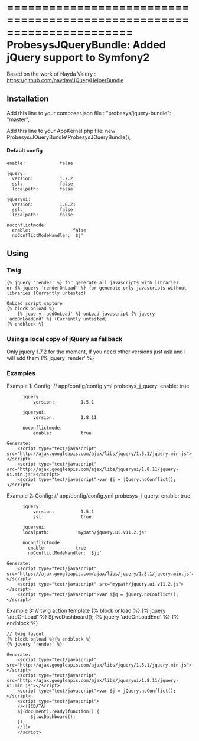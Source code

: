 ======================================================================
ProbesysJQueryBundle: Added jQuery support to Symfony2
======================================================================

Based on the work of Nayda Valery :
https://github.com/naydav/JQueryHelperBundle

## Installation

Add this line to your composer.json file :
    "probesys/jquery-bundle": "master",

Add this line to your AppKernel.php file:
    new Probesys\JQueryBundle\ProbesysJQueryBundle(),

#### Default config
    enable:             false

    jquery:
      version:          1.7.2
      ssl:              false
      localpath:        false

    jqueryui:
      version:          1.8.21
      ssl:              false
      localpath:        false

    noconflictmode:
      enable:                false
      noConflictModeHandler: '$j'

## Using

### Twig

    {% jquery 'render' %} for generate all javascripts with libraries
    or {% jquery 'renderOnLoad' %} for generate only javascripts without libraries (Currently untested)

    OnLoad script capture
    {% block onload %}
        {% jquery 'addOnLoad' %} onLoad javascript {% jquery 'addOnLoadEnd' %} (Currently untested)
    {% endblock %}


### Using a local copy of jQuery as fallback
Only jquery 1.7.2 for the moment, If you need other versions just ask and I will add them
    {% jquery 'render' %}
    <!-- Fallback to local copy of jQuery -->
    <script>window.jQuery || document.write('<script src="{{ asset("bundles/probesysjquery/js/jquery-1.7.2.min.js") }}"><\/script>')</script>

### Examples

Example 1:
    Config:
        // app/config/config.yml
        probesys_j_query:
            enable:             true

          jquery:
              version:          1.5.1

          jqueryui:
              version:          1.8.11

          noconflictmode:
              enable:           true

    Generate:
        <script type="text/javascript" src="http://ajax.googleapis.com/ajax/libs/jquery/1.5.1/jquery.min.js"></script>
        <script type="text/javascript" src="http://ajax.googleapis.com/ajax/libs/jqueryui/1.8.11/jquery-ui.min.js"></script>
        <script type="text/javascript">var $j = jQuery.noConflict();</script>


Example 2:
    Config:
    // app/config/config.yml
        probesys_j_query:
          enable:             true

          jquery:
              version:          1.5.1
              ssl:              true

          jqueryui:
          localpath:          'mypath/jquery.ui.v11.2.js'

          noconflictmode:
            enable:           true
            noConflictModeHandler: '$jq'

    Generate:
        <script type="text/javascript" src="https://ajax.googleapis.com/ajax/libs/jquery/1.5.1/jquery.min.js"></script>
        <script type="text/javascript" src="mypath/jquery.ui.v11.2.js"></script>
        <script type="text/javascript">var $jq = jQuery.noConflict();</script>

Example 3:
    // twig action template
    {% block onload %}
        {% jquery 'addOnLoad' %} $j.wcDashboard(); {% jquery 'addOnLoadEnd' %}
    {% endblock %}

    // twig layout
    {% block onload %}{% endblock %}
    {% jquery 'render' %}

    Generate:
        <script type="text/javascript" src="http://ajax.googleapis.com/ajax/libs/jquery/1.5.1/jquery.min.js"></script>
        <script type="text/javascript" src="http://ajax.googleapis.com/ajax/libs/jqueryui/1.8.11/jquery-ui.min.js"></script>
        <script type="text/javascript">var $j = jQuery.noConflict();</script>
        <script type="text/javascript">
        //<![CDATA[
        $j(document).ready(function() {
             $j.wcDashboard();
        });
        //]]>
        </script>